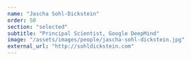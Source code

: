 ```yaml
---
name: "Jascha Sohl-Dickstein"
order: 50
section: "selected"
subtitle: "Principal Scientist, Google DeepMind"
image: "/assets/images/people/jascha-sohl-dickstein.jpg"
external_url: "http://sohldickstein.com"
---
```

